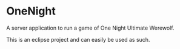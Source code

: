 # OneNight
A server application to run a game of One Night Ultimate Werewolf.

This is an eclipse project and can easily be used as such.
